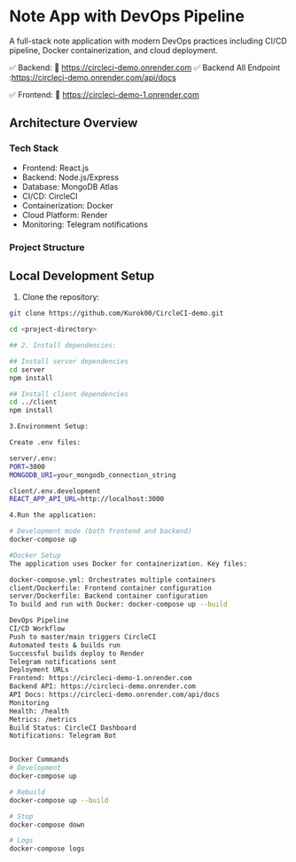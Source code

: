 # Note App with DevOps Pipeline 

A full-stack note application with modern DevOps practices including CI/CD pipeline, Docker containerization, and cloud deployment.

✅ Backend:
🔗 https://circleci-demo.onrender.com
✅ Backend All Endpoint :https://circleci-demo.onrender.com/api/docs

✅ Frontend:
🔗 https://circleci-demo-1.onrender.com

## Architecture Overview

### Tech Stack
- Frontend: React.js
- Backend: Node.js/Express
- Database: MongoDB Atlas
- CI/CD: CircleCI
- Containerization: Docker
- Cloud Platform: Render
- Monitoring: Telegram notifications

### Project Structure


## Local Development Setup

1. Clone the repository:
```bash
git clone https://github.com/Kurok00/CircleCI-demo.git

cd <project-directory>

## 2. Install dependencies:

## Install server dependencies
cd server
npm install

## Install client dependencies
cd ../client
npm install

3.Environment Setup:

Create .env files:

server/.env: 
PORT=3000
MONGODB_URI=your_mongodb_connection_string

client/.env.development
REACT_APP_API_URL=http://localhost:3000

4.Run the application:

# Development mode (both frontend and backend)
docker-compose up

#Docker Setup
The application uses Docker for containerization. Key files:

docker-compose.yml: Orchestrates multiple containers
client/Dockerfile: Frontend container configuration
server/Dockerfile: Backend container configuration
To build and run with Docker: docker-compose up --build

DevOps Pipeline
CI/CD Workflow
Push to master/main triggers CircleCI
Automated tests & builds run
Successful builds deploy to Render
Telegram notifications sent
Deployment URLs
Frontend: https://circleci-demo-1.onrender.com
Backend API: https://circleci-demo.onrender.com
API Docs: https://circleci-demo.onrender.com/api/docs
Monitoring
Health: /health
Metrics: /metrics
Build Status: CircleCI Dashboard
Notifications: Telegram Bot


Docker Commands
# Development
docker-compose up

# Rebuild
docker-compose up --build

# Stop
docker-compose down

# Logs
docker-compose logs
